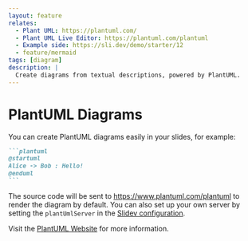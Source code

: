 ```yaml
---
layout: feature
relates:
  - Plant UML: https://plantuml.com/
  - Plant UML Live Editor: https://plantuml.com/plantuml
  - Example side: https://sli.dev/demo/starter/12
  - feature/mermaid
tags: [diagram]
description: |
  Create diagrams from textual descriptions, powered by PlantUML.
---
```


# PlantUML Diagrams

You can create PlantUML diagrams easily in your slides, for example:

````md
```plantuml
@startuml
Alice -> Bob : Hello!
@enduml
```
````

The source code will be sent to https://www.plantuml.com/plantuml to render the diagram by default. You can also set up your own server by setting the `plantUmlServer` in the [Slidev configuration](../custom/index#headmatter).

Visit the [PlantUML Website](https://plantuml.com/) for more information.
